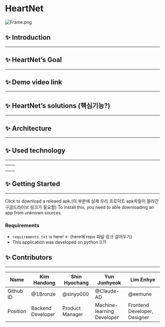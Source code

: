 # HeartNet

![Frame.png](https://prod-files-secure.s3.us-west-2.amazonaws.com/8556cc5b-4f2f-4904-8257-ae48a5ca7916/6ccb38dc-9663-481b-aa5f-3b26e2aa6d4c/Frame.png)

## ✨ Introduction

---

## ✨ HeartNet’s Goal

---

## ✨ Demo video link

---

## ✨ HeartNet’s solutions (핵심기능?)

---

## ✨ Architecture

---

## ✨ Used technology

---

|  |  |
| --- | --- |
|  |  |
|  |  |
|  |  |

## ✨ Getting Started

---

Click to download a releaed apk.(이 부분에 실제 우리 프로덕트 apk파일이 올라간 구글드라이브 링크가 필요함) To install this, you need to able downloading an app from unknown sources.

### Requirements

- `requirements.txt` is here! ← (here에 repo 파일 링크 걸어두기)
- This application was developed on python 3.11

## ✨ Contributors

---

| Name | Kim Handong | Shin Hyochang | Yun Junhyeok | Lim Enhye |
| --- | --- | --- | --- | --- |
| Github ID | @1Bronze | @sinyo000 | @Claude-AD | @eemune |
| Position | Backend Developer | Product Manager | Machine-learning Developer | Frontend Developer, Designer |
